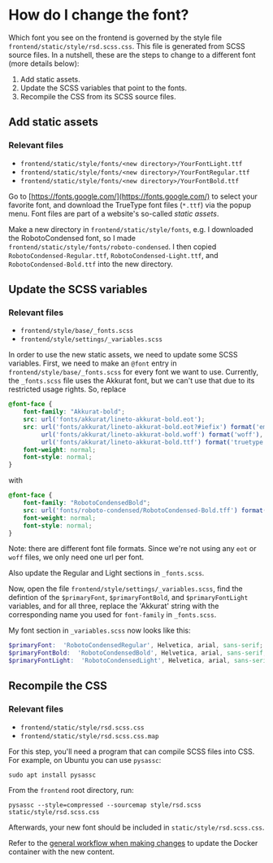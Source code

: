 # How do I change the font?

Which font you see on the frontend is governed by the style file ``frontend/static/style/rsd.scss.css``. This file is generated from SCSS source
files. In a nutshell, these are the steps to change to a different font (more
details below):
1. Add static assets.
1. Update the SCSS variables that point to the fonts.
1. Recompile the CSS from its SCSS source files.


## Add static assets

### Relevant files

- ``frontend/static/style/fonts/<new directory>/YourFontLight.ttf``
- ``frontend/static/style/fonts/<new directory>/YourFontRegular.ttf``
- ``frontend/static/style/fonts/<new directory>/YourFontBold.ttf``

Go to [https://fonts.google.com/](https://fonts.google.com/) to select your 
favorite font, and download the TrueType font files (``*.ttf``) via the popup
menu. Font files are part of a website's so-called _static assets_.

Make a new directory in ``frontend/static/style/fonts``, e.g. I downloaded
the RobotoCondensed font, so I made ``frontend/static/style/fonts/roboto-condensed``.
I then copied ``RobotoCondensed-Regular.ttf``, ``RobotoCondensed-Light.ttf``, and ``RobotoCondensed-Bold.ttf`` into the new directory.

## Update the SCSS variables

### Relevant files

- ``frontend/style/base/_fonts.scss``
- ``frontend/style/settings/_variables.scss``

In order to use the new static assets, we need to update some SCSS variables. First,
we need to make an ``@font`` entry in ``frontend/style/base/_fonts.scss`` for every font we want to use. Currently, the ``_fonts.scss`` file uses the Akkurat font, but we can't use that due to its restricted usage rights. So, replace 

```scss
@font-face {
    font-family: "Akkurat-bold";
    src: url('fonts/akkurat/lineto-akkurat-bold.eot');
    src: url('fonts/akkurat/lineto-akkurat-bold.eot?#iefix') format('embedded-opentype'),
         url('fonts/akkurat/lineto-akkurat-bold.woff') format('woff'),
         url('fonts/akkurat/lineto-akkurat-bold.ttf') format('truetype');
    font-weight: normal;
    font-style: normal;
}
```

with 


```scss
@font-face {
    font-family: "RobotoCondensedBold";
    src: url('fonts/roboto-condensed/RobotoCondensed-Bold.tff') format('truetype');
    font-weight: normal;
    font-style: normal;
}
```

Note: there are different font file formats. Since we're not using any ``eot`` or ``woff`` files, we only need one url per font.

Also update the Regular and Light sections in ``_fonts.scss``.

Now, open the file ``frontend/style/settings/_variables.scss``, find the
defintion of the ``$primaryFont``, ``$primaryFontBold``, and
``$primaryFontLight`` variables, and for all three, replace the 'Akkurat' string
with the corresponding name you used for ``font-family`` in ``_fonts.scss``.

My font section in ``_variables.scss`` now looks like this:

```scss
$primaryFont:  'RobotoCondensedRegular', Helvetica, arial, sans-serif;
$primaryFontBold:  'RobotoCondensedBold', Helvetica, arial, sans-serif;
$primaryFontLight:  'RobotoCondensedLight', Helvetica, arial, sans-serif;
```

## Recompile the CSS

### Relevant files

- ``frontend/static/style/rsd.scss.css``
- ``frontend/static/style/rsd.scss.css.map``

For this step, you'll need a program that can compile SCSS files into CSS. For 
example, on Ubuntu you can use ``pysassc``:

```
sudo apt install pysassc
```

From the ``frontend`` root directory, run:

```
pysassc --style=compressed --sourcemap style/rsd.scss static/style/rsd.scss.css
```

Afterwards, your new font should be included in ``static/style/rsd.scss.css``.

Refer to the [general workflow when making changes](../README.md#general-workflow-when-making-changes) to update the Docker
container with the new content.




